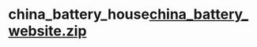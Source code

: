 # china_battery_house[china_battery_website.zip](https://github.com/user-attachments/files/19923932/china_battery_website.zip)
